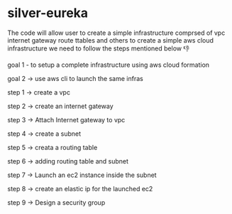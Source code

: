 # silver-eureka
The code will allow user to create a simple infrastructure comprsed of vpc internet gateway route ttables and others
to create a simple aws cloud infrastructure we need to follow the steps mentioned below 👎

goal 1 - to setup a complete infrastructure 
         using aws cloud formation
         
goal 2 -> use aws cli to launch the same infras

step 1 -> create a vpc

step 2 -> create an internet gateway

step 3 -> Attach Internet gateway to vpc

step 4 -> create a subnet

step 5 -> creata a routing table

step 6 -> adding routing table and subnet

step 7 -> Launch an ec2 instance inside the subnet

step 8 -> create an elastic ip for the launched ec2

step 9 -> Design a security group
